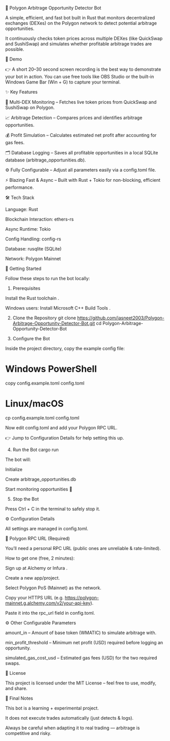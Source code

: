 🚀 Polygon Arbitrage Opportunity Detector Bot

A simple, efficient, and fast bot built in Rust that monitors decentralized exchanges (DEXes) on the Polygon network to detect potential arbitrage opportunities.

It continuously checks token prices across multiple DEXes (like QuickSwap and SushiSwap) and simulates whether profitable arbitrage trades are possible.

🎥 Demo

👉 A short 20–30 second screen recording is the best way to demonstrate your bot in action.
You can use free tools like OBS Studio or the built-in Windows Game Bar (Win + G) to capture your terminal.

✨ Key Features

🔄 Multi-DEX Monitoring – Fetches live token prices from QuickSwap and SushiSwap on Polygon.

📈 Arbitrage Detection – Compares prices and identifies arbitrage opportunities.

💰 Profit Simulation – Calculates estimated net profit after accounting for gas fees.

🗂️ Database Logging – Saves all profitable opportunities in a local SQLite database (arbitrage_opportunities.db).

⚙️ Fully Configurable – Adjust all parameters easily via a config.toml file.

⚡ Blazing Fast & Async – Built with Rust + Tokio for non-blocking, efficient performance.

🛠️ Tech Stack

Language: Rust

Blockchain Interaction: ethers-rs

Async Runtime: Tokio

Config Handling: config-rs

Database: rusqlite (SQLite)

Network: Polygon Mainnet

🚀 Getting Started

Follow these steps to run the bot locally:

1. Prerequisites

Install the Rust toolchain
.

Windows users: Install Microsoft C++ Build Tools
.

2. Clone the Repository
git clone https://github.com/jasneet2003/Polygon-Arbitrage-Opportunity-Detector-Bot.git
cd Polygon-Arbitrage-Opportunity-Detector-Bot

3. Configure the Bot

Inside the project directory, copy the example config file:

# Windows PowerShell
copy config.example.toml config.toml

# Linux/macOS
cp config.example.toml config.toml


Now edit config.toml and add your Polygon RPC URL.

👉 Jump to Configuration Details
 for help setting this up.

4. Run the Bot
cargo run


The bot will:

Initialize

Create arbitrage_opportunities.db

Start monitoring opportunities 🚀

5. Stop the Bot

Press Ctrl + C in the terminal to safely stop it.

⚙️ Configuration Details

All settings are managed in config.toml.

🔗 Polygon RPC URL (Required)

You’ll need a personal RPC URL (public ones are unreliable & rate-limited).

How to get one (free, 2 minutes):

Sign up at Alchemy
 or Infura
.

Create a new app/project.

Select Polygon PoS (Mainnet) as the network.

Copy your HTTPS URL (e.g. https://polygon-mainnet.g.alchemy.com/v2/your-api-key).

Paste it into the rpc_url field in config.toml.

⚙️ Other Configurable Parameters

amount_in – Amount of base token (WMATIC) to simulate arbitrage with.

min_profit_threshold – Minimum net profit (USD) required before logging an opportunity.

simulated_gas_cost_usd – Estimated gas fees (USD) for the two required swaps.

📜 License

This project is licensed under the MIT License – feel free to use, modify, and share.

🌟 Final Notes

This bot is a learning + experimental project.

It does not execute trades automatically (just detects & logs).

Always be careful when adapting it to real trading — arbitrage is competitive and risky.
